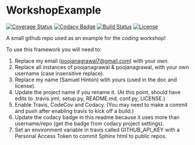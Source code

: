# WorkshopExample

[![Coverage Status](https://codecov.io/gh/poojanagrawal/WorkshopExample/branch/master/graph/badge.svg)](https://codecov.io/gh/poojanagrawal/WorkshopExample)
[![Codacy Badge](https://api.codacy.com/project/badge/Grade/ea7ca374a79c4321952715a228a454f0)](https://www.codacy.com/app/poojanagrawal/WorkshopExample?utm_source=github.com&amp;utm_medium=referral&amp;utm_content=poojanagrawal/WorkshopExample&amp;utm_campaign=Badge_Grade)
[![Build Status](https://img.shields.io/travis/poojanagrawal/WorkshopExample.svg)](https://travis-ci.org/poojanagrawal/WorkshopExample)
[![License](http://img.shields.io/badge/license-MIT-blue.svg?style=flat)](https://github.com/poojanagrawal/blob/master/LICENSE)

A small github repo used as an example for the coding workshop!

To use this framework you will need to:

1. Replace my email (poojanagrawal7@gmail.com) with your own.
2. Replace all instances of poojanagrawal & poojanagrawal, with your own username (case insensitive replace).
3. Replace my name (Samuel Hinton) with yours (used in the doc and license).
3. Update the project name if you rename it. (At this point, should have edits to .travis.yml, setup.py, README.md, conf.py, LICENSE.)
4. Enable Travis, CodeCov and Codacy. (You may need to make a commit and push after enabling travis to kick off a build.)
5. Update the codacy badge in this readme because it uses more than username/repo (get the badge from codacy project settings).
6. Set an environment variable in travis called GITHUB_API_KEY with a Personal Access Token to commit Sphinx html to public repos.